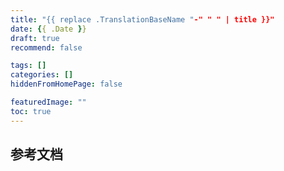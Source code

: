 ```yaml
---
title: "{{ replace .TranslationBaseName "-" " " | title }}"
date: {{ .Date }}
draft: true
recommend: false

tags: []
categories: []
hiddenFromHomePage: false

featuredImage: ""
toc: true
---
```


<!--more-->



## 参考文档

